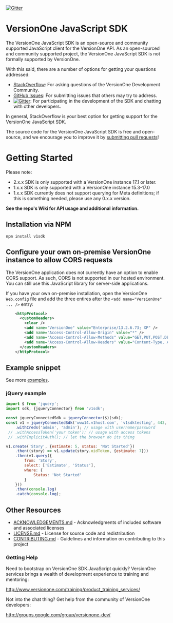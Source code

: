 [![Gitter](https://badges.gitter.im/versionone/VersionOne.SDK.JavaScript.svg)](https://gitter.im/versionone/VersionOne.SDK.JavaScript?utm_source=badge&utm_medium=badge&utm_campaign=pr-badge)

# VersionOne JavaScript SDK

The VersionOne JavaScript SDK is an open-source and community supported JavaScript client for the VersionOne API. As an open-sourced and community supported project, the VersionOne JavaScript SDK is not formally supported by VersionOne.

With this said, there are a number of options for getting your questions addressed:

* [StackOverflow](http://stackoverflow.com/questions/tagged/versionone): For asking questions of the VersionOne Development Community.
* [GitHub Issues](https://github.com/versionone/VersionOne.SDK.JavaScript/issues): For submitting issues that others may try to address.
* [![Gitter](https://badges.gitter.im/versionone/VersionOne.SDK.JavaScript.svg)](https://gitter.im/versionone/VersionOne.SDK.JavaScript?utm_source=badge&utm_medium=badge&utm_campaign=pr-badge): For participating in the development of the SDK and chatting with other developers.

In general, StackOverflow is your best option for getting support for the VersionOne JavaScript SDK.

The source code for the VersionOne JavaScript SDK is free and open-source, and we encourage you to improve it by [submitting pull requests](https://help.github.com/articles/using-pull-requests)!

# Getting Started

Please note:
* 2.x.x SDK is only supported with a VersionOne instance 17.1 or later.
* 1.x.x SDK is only supported with a VersionOne instance 15.3-17.0
* 1.x.x SDK currently does not support querying for Meta definitions; if this is something needed, please use any 0.x.x
version.

**See the repo's Wiki for API usage and additional information.**

## Installation via NPM

`npm install v1sdk`

## Configure your own on-premise VersionOne instance to allow CORS requests

The VersionOne application does not currently have an option to enable CORS support. As such, CORS is not supported in our hosted environment. You can still use this JavaScript library for server-side applications.

If you have your own on-premise installation, open the VersionOne `Web.config` file and add the three entires
after the `<add name="VersionOne" ... />` entry:

```xml
    <httpProtocol>
      <customHeaders>
        <clear />
        <add name="VersionOne" value="Enterprise/13.2.6.73; XP" />
      	<add name="Access-Control-Allow-Origin" value="*" />
      	<add name="Access-Control-Allow-Methods" value="GET,PUT,POST,DELETE,OPTIONS" />
      	<add name="Access-Control-Allow-Headers" value="Content-Type, Authorization" />
      </customHeaders>
    </httpProtocol>
```

## Example snippet
See more [examples](/examples).

### jQuery example
```javascript
import $ from 'jquery';
import sdk, {jqueryConnector} from 'v1sdk';

const jqueryConnectedSdk = jqueryConnector($)(sdk);
const v1 = jqueryConnectedSdk('www14.v1host.com', 'v1sdktesting', 443, true)
    .withCreds('admin', 'admin'); // usage with username/password
 // .withAccessToken('your token'); // usage with access tokens
 // .withImplicitAuth(); // let the browser do its thing

v1.create('Story', {estimate: 5, status: 'Not Started'})
    .then((story) => v1.update(story.oidToken, {estimate: 7}))
    .then(v1.query({
        from: 'Story',
        select: ['Estimate', 'Status'],
        where: {
            Status: 'Not Started'
        }
    }))
    .then(console.log)
    .catch(console.log);
```

## Other Resources

* [ACKNOWLEDGEMENTS.md](https://github.com/versionone/VersionOne.SDK.JavaScript/blob/master/ACKNOWLEDGEMENTS.md) - Acknowledgments of included software and associated licenses
* [LICENSE.md](https://github.com/versionone/VersionOne.SDK.NET.APIClient/blob/master/LICENSE.md) - License for source code and redistribution
* [CONTRIBUTING.md](https://github.com/versionone/VersionOne.SDK.JavaScript/blob/master/CONTRIBUTING.md) - Guidelines and information on contributing to this project

### Getting Help
Need to bootstrap on VersionOne SDK.JavaScript quickly? VersionOne services brings a wealth of development experience to training and mentoring:

http://www.versionone.com/training/product_training_services/

Not into the chat thing? Get help from the community of VersionOne developers:

http://groups.google.com/group/versionone-dev/
